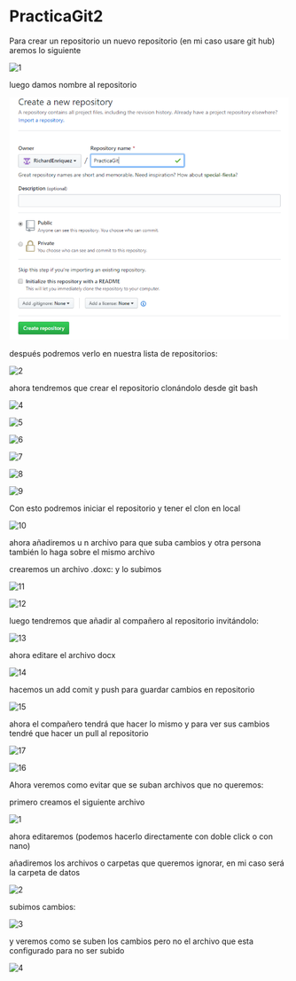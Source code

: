 # PracticaGit2 

Para crear un repositorio un nuevo repositorio (en mi caso usare git hub) aremos lo siguiente

![1](https://github.com/RichardEnriquez/PracticaGit2/blob/master/imagenes/parte%201\1.png)

luego damos nombre al repositorio

![1.1](https://github.com/RichardEnriquez/PracticaGit2/blob/master/imagenes/parte%201/1.1.png)



después podremos verlo en nuestra lista de repositorios:

![2](https://github.com/RichardEnriquez/PracticaGit2/blob/master/imagenes/parte%201\2.png)



ahora tendremos que crear el repositorio clonándolo desde git bash

![4](https://github.com/RichardEnriquez/PracticaGit2/blob/master/imagenes/parte%20%201\4.png)



![5](https://github.com/RichardEnriquez/PracticaGit2/blob/master/imagenes/parte%201\5.png)



![6](https://github.com/RichardEnriquez/PracticaGit2/blob/master/imagenes/parte%201\6.png)

![7](https://github.com/RichardEnriquez/PracticaGit2/blob/master/imagenes/parte%201\8.png)



![8](https://github.com/RichardEnriquez/PracticaGit2/blob/master/imagenes/parte%201\8.png)



![9](https://github.com/RichardEnriquez/PracticaGit2/blob/master/imagenes/parte%201\9.png)

Con esto podremos iniciar el repositorio y tener el clon en local 

![10](https://github.com/RichardEnriquez/PracticaGit2/blob/master/imagenes/parte%201\10.png)

ahora añadiremos u n archivo para que suba cambios y otra persona también lo haga sobre el mismo archivo 

crearemos un archivo .doxc: y lo subimos 

![11](https://github.com/RichardEnriquez/PracticaGit2/blob/master/imagenes/parte%201\11.png)

![12](https://github.com/RichardEnriquez/PracticaGit2/blob/master/imagenes/parte%201\12.png)



luego tendremos que añadir al compañero al repositorio invitándolo:



![13](https://github.com/RichardEnriquez/PracticaGit2/blob/master/imagenes/parte%201\13.png)

ahora editare el archivo docx

![14](https://github.com/RichardEnriquez/PracticaGit2/blob/master/imagenes/parte%201\14.png)

hacemos un add comit y push para guardar cambios en repositorio

![15](https://github.com/RichardEnriquez/PracticaGit2/blob/master/imagenes/parte%201\15.png)



ahora el compañero tendrá que hacer lo mismo y para ver sus cambios tendré que hacer un pull al repositorio

 ![17](https://github.com/RichardEnriquez/PracticaGit2/blob/master/imagenes/parte%201\17.png)

![16](https://github.com/RichardEnriquez/PracticaGit2/blob/master/imagenes/parte%201\16.png)





Ahora veremos como evitar que se suban archivos que no queremos:

primero creamos el siguiente archivo

![1](https://github.com/RichardEnriquez/PracticaGit2/blob/master/imagenes/parte%202\1.png)



ahora editaremos (podemos hacerlo directamente con doble click o con nano)

añadiremos los archivos o carpetas que queremos ignorar, en mi caso será la carpeta de datos

![2](https://github.com/RichardEnriquez/PracticaGit2/blob/master/imagenes/parte%202\2.png)

subimos cambios:

![3](https://github.com/RichardEnriquez/PracticaGit2/blob/master/imagenes/parte%202\3.png)

y veremos como se suben los cambios pero no el archivo que esta configurado para no ser subido 

![4](https://github.com/RichardEnriquez/PracticaGit2/blob/master/imagenes/parte%202\4.png)
